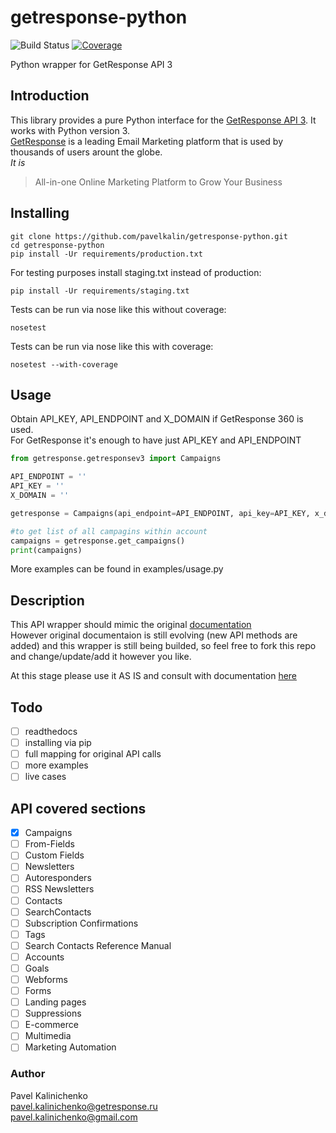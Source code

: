 # getresponse-python

![Build Status](https://app.codeship.com/projects/4b47f1f0-ed08-0134-977a-7ab4e0ed4895/status?branch=master)
[![Coverage](https://codecov.io/github/pavelkalin/getresponse-python/coverage.svg?branch=master)](https://codecov.io/github/pavelkalin/getresponse-python)

Python wrapper for GetResponse API 3


## Introduction


This library provides a pure Python interface for the [GetResponse API 3](http://apidocs.getresponse.com/v3). 
It works with Python version 3. <br />
[GetResponse](http://getresponse.com) is a leading Email Marketing platform that is used by thousands of users arount the globe. <br />
_It is_ 
>All-in-one Online Marketing Platform to Grow Your Business


## Installing

```commandline
git clone https://github.com/pavelkalin/getresponse-python.git
cd getresponse-python
pip install -Ur requirements/production.txt
```
For testing purposes install staging.txt instead of production:

```commandline
pip install -Ur requirements/staging.txt
```

Tests can be run via nose like this without coverage:

```commandline
nosetest
```

Tests can be run via nose like this with coverage:

```commandline
nosetest --with-coverage
```

## Usage

Obtain API_KEY, API_ENDPOINT and X_DOMAIN if GetResponse 360 is used. <br />
For GetResponse it's enough to have just API_KEY and API_ENDPOINT <br />

```python
from getresponse.getresponsev3 import Campaigns

API_ENDPOINT = ''
API_KEY = ''
X_DOMAIN = ''

getresponse = Campaigns(api_endpoint=API_ENDPOINT, api_key=API_KEY, x_domain=X_DOMAIN)

#to get list of all campagins within account
campaigns = getresponse.get_campaigns()
print(campaigns)

```

More examples can be found in examples/usage.py

## Description

This API wrapper should mimic the original [documentation](http://apidocs.getresponse.com/v3/resources) <br />
However original documentaion is still evolving (new API methods are added) and this wrapper is still being builded, so feel free to fork this repo and change/update/add it however you like.  

At this stage please use it AS IS and consult with documentation [here](http://apidocs.getresponse.com/v3/resources)

## Todo

- [ ] readthedocs
- [ ] installing via pip 
- [ ] full mapping for original API calls
- [ ] more examples
- [ ] live cases

## API covered sections
- [x] Campaigns
- [ ] From-Fields
- [ ] Custom Fields
- [ ] Newsletters
- [ ] Autoresponders
- [ ] RSS Newsletters
- [ ] Contacts
- [ ] SearchContacts
- [ ] Subscription Confirmations
- [ ] Tags
- [ ] Search Contacts Reference Manual
- [ ] Accounts
- [ ] Goals
- [ ] Webforms
- [ ] Forms
- [ ] Landing pages
- [ ] Suppressions
- [ ] E-commerce
- [ ] Multimedia
- [ ] Marketing Automation

### Author

Pavel Kalinichenko <br /> [pavel.kalinichenko@getresponse.ru](mailto:pavel.kalinichenko@getresponse.ru) <br />
 [pavel.kalinichenko@gmail.com](mailto:pavel.kalinichenko@gmail.com) 
